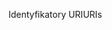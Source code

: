 <span data-ttu-id="9737a-101">Identyfikatory URI</span><span class="sxs-lookup"><span data-stu-id="9737a-101">URIs</span></span>